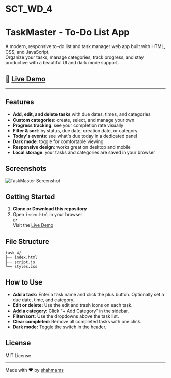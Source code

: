 # SCT_WD_4
# TaskMaster - To-Do List App

A modern, responsive to-do list and task manager web app built with HTML, CSS, and JavaScript.  
Organize your tasks, manage categories, track progress, and stay productive with a beautiful UI and dark mode support.

## 🚀 [Live Demo](https://shahmams.github.io/SCT_WD_4/)

---

## Features

- **Add, edit, and delete tasks** with due dates, times, and categories
- **Custom categories**: create, select, and manage your own
- **Progress tracking**: see your completion rate visually
- **Filter & sort**: by status, due date, creation date, or category
- **Today's events**: see what's due today in a dedicated panel
- **Dark mode**: toggle for comfortable viewing
- **Responsive design**: works great on desktop and mobile
- **Local storage**: your tasks and categories are saved in your browser

## Screenshots

![TaskMaster Screenshot](screenshot.png)

## Getting Started

1. **Clone or Download this repository**
2. Open `index.html` in your browser  
   _or_  
   Visit the [Live Demo](https://shahmams.github.io/SCT_WD_4/)

## File Structure

```
task 4/
├── index.html
├── script.js
└── styles.css
```

## How to Use

- **Add a task:** Enter a task name and click the plus button. Optionally set a due date, time, and category.
- **Edit or delete:** Use the edit and trash icons on each task.
- **Add a category:** Click "+ Add Category" in the sidebar.
- **Filter/sort:** Use the dropdowns above the task list.
- **Clear completed:** Remove all completed tasks with one click.
- **Dark mode:** Toggle the switch in the header.

## License

MIT License

---

Made with ❤️ by [shahmams](https://github.com/shahmams)
